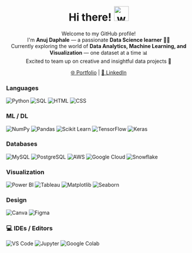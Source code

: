 <h1 align="center">Hi there! <img src="https://media.giphy.com/media/hvRJCLFzcasrR4ia7z/giphy.gif" width="40" alt="waving hand"> </h1>

<p align="center">
Welcome to my GitHub profile! <br>
I'm <b>Anuj Daphale</b> — a passionate <b>Data Science learner</b> 🧠📘 <br>
Currently exploring the world of <b>Data Analytics, Machine Learning, and Visualization</b> — one dataset at a time 📊 <br>
Excited to team up on creative and insightful data projects 🤝
</p>





<p align="center">
  <a href="#">🌐 Portfolio</a> |
  <a href="#">💼 LinkedIn</a> 
</p>


### Languages
![Python](https://img.shields.io/badge/Python-000000?style=for-the-badge&logo=python)
![SQL](https://img.shields.io/badge/SQL-000000?style=for-the-badge&logo=postgresql)
![HTML](https://img.shields.io/badge/HTML-000000?style=for-the-badge&logo=html5&logoColor=E34F26)
![CSS](https://img.shields.io/badge/CSS-000000?style=for-the-badge&logo=css3&logoColor=1572B6)

### ML / DL
![NumPy](https://img.shields.io/badge/NumPy-000000?style=for-the-badge&logo=numpy)
![Pandas](https://img.shields.io/badge/Pandas-000000?style=for-the-badge&logo=pandas)
![Scikit Learn](https://img.shields.io/badge/Scikit_Learn-000000?style=for-the-badge&logo=scikitlearn)
![TensorFlow](https://img.shields.io/badge/TensorFlow-000000?style=for-the-badge&logo=tensorflow)
![Keras](https://img.shields.io/badge/Keras-000000?style=for-the-badge&logo=keras)

### Databases
![MySQL](https://img.shields.io/badge/MySQL-000000?style=for-the-badge&logo=mysql)
![PostgreSQL](https://img.shields.io/badge/PostgreSQL-000000?style=for-the-badge&logo=postgresql)
![AWS](https://img.shields.io/badge/AWS-000000?style=for-the-badge&logo=amazonaws)
![Google Cloud](https://img.shields.io/badge/Google_Cloud-000000?style=for-the-badge&logo=googlecloud)
![Snowflake](https://img.shields.io/badge/Snowflake-000000?style=for-the-badge&logo=snowflake&logoColor=29B5E8)

### Visualization
![Power BI](https://img.shields.io/badge/Power_BI-000000?style=for-the-badge&logo=powerbi)
![Tableau](https://img.shields.io/badge/Tableau-000000?style=for-the-badge&logo=tableau)
![Matplotlib](https://img.shields.io/badge/Matplotlib-000000?style=for-the-badge&logo=plotly)
![Seaborn](https://img.shields.io/badge/Seaborn-000000?style=for-the-badge&logo=python)

###  Design
![Canva](https://img.shields.io/badge/Canva-000000?style=for-the-badge&logo=canva)
![Figma](https://img.shields.io/badge/Figma-000000?style=for-the-badge&logo=figma)

### 💻 IDEs / Editors
![VS Code](https://img.shields.io/badge/VS_Code-000000?style=for-the-badge&logo=visualstudiocode)
![Jupyter](https://img.shields.io/badge/Jupyter-000000?style=for-the-badge&logo=jupyter)
![Google Colab](https://img.shields.io/badge/Google_Colab-000000?style=for-the-badge&logo=googlecolab)
